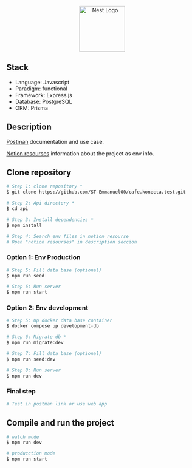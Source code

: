 <p align="center">
  <a href="http://nestjs.com/" target="blank"><img src="https://th.bing.com/th/id/R.5b2a116dc230e944b25b3a67ea408c76?rik=DgNYqSHxx6%2bmdw&pid=ImgRaw&r=0" width="120" alt="Nest Logo" /></a>
</p>

## Stack

- Language: Javascript
- Paradigm: functional
- Framework: Express.js
- Database: PostgreSQL
- ORM: Prisma

## Description

[Postman](https://documenter.getpostman.com/view/30636207/2sAYJ3FMhd) documentation and use case.

[Notion resourses](https://laced-ball-e4b.notion.site/1642551f881b80b88267f320c43ef434?v=ad0327dcdc1e4a11b3b9475d3713eefe) information about the project as env info.


## Clone repository

```bash
# Step 1: clone repository *
$ git clone https://github.com/ST-Emmanuel00/cafe.konecta.test.git

# Step 2: Api directory *
$ cd api

# Step 3: Install dependencies *
$ npm install

# Step 4: Search env files in notion resourse
# Open "notion resourses" in description seccion 
```
### Option 1: Env Production
```bash
# Step 5: Fill data base (optional)
$ npm run seed

# Step 6: Run server
$ npm run start
```

### Option 2: Env development

```bash
# Step 5: Up docker data base container
$ docker compose up development-db

# Step 6: Migrate db * 
$ npm run migrate:dev

# Step 7: Fill data base (optional)
$ npm run seed:dev

# Step 8: Run server
$ npm run dev
```

### Final step
```bash
# Test in postman link or use web app
```


## Compile and run the project

```bash
# watch mode
$ npm run dev

# producction mode
$ npm run start
```



